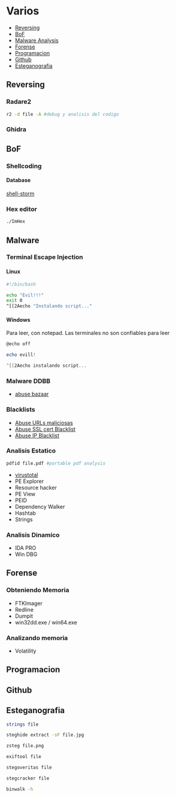 # Varios

* [Reversing](https://github.com/HerculesRD/HerculesDocs/blob/main/Varios/README.md#reversing)
* [BoF](https://github.com/HerculesRD/HerculesDocs/blob/main/Varios/README.md#BoF)
* [Malware Analysis](https://github.com/HerculesRD/HerculesDocs/blob/main/Varios/README.md#Malware)
* [Forense](https://github.com/HerculesRD/HerculesDocs/blob/main/Varios/README.md#Forense)
* [Programacion](https://github.com/HerculesRD/HerculesDocs/blob/main/Varios/README.md#Programacion)
* [Github](https://github.com/HerculesRD/HerculesDocs/blob/main/Varios/README.md#Github)
* [Esteganografia](https://github.com/HerculesRD/HerculesDocs/blob/main/Varios/README.md#Esteganografia)


## Reversing

### Radare2

```bash
r2 -d file -A #debug y analisis del codigo
```

### Ghidra

## BoF

### Shellcoding

#### Database

[shell-storm](http://shell-storm.org/shellcode/)

### Hex editor

```bash
./ImHex
```

## Malware 

### Terminal Escape Injection

#### Linux

```bash
#!/bin/bash

echo "Evil!!!"
exit 0
^[[2Aecho "Instalando script..."
```

#### Windows

Para leer, con notepad. Las terminales no son confiables para leer
```powershell
@echo off

echo evill!

^[[2Aecho instalando script...
```

### Malware DDBB

* [abuse bazaar](https://bazaar.abuse.ch/browse/)

### Blacklists

* [Abuse URLs maliciosas](https://urlhaus.abuse.ch/browse/)
* [Abuse SSL cert Blacklist](https://sslbl.abuse.ch/blacklist/)
* [Abuse IP Blacklist](https://feodotracker.abuse.ch/blocklist/)

### Analisis Estatico

```bash
pdfid file.pdf #portable pdf analysis
```

* [virustotal](virustotal.com)
* PE Explorer
* Resource hacker
* PE View
* PEID
* Dependency Walker
* Hashtab
* Strings

### Analisis Dinamico

* IDA PRO
* Win DBG

## Forense

### Obteniendo Memoria

* FTKImager
* Redline
* Dumpit
* win32dd.exe / win64.exe

### Analizando memoria

* Volatility

## Programacion
## Github
## Esteganografia

```bash
strings file
```

```bash
steghide extract -sF file.jpg
```

```bash
zsteg file.png
```

```bash
exiftool file
```

```bash
stegoveritas file
```

```bash
stegcracker file
```

```bash
binwalk -h
```






